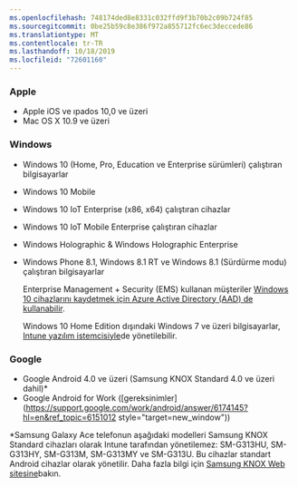 ```yaml
---
ms.openlocfilehash: 748174ded8e8331c032ffd9f3b70b2c09b724f85
ms.sourcegitcommit: 0be25b59c8e386f972a855712fc6ec3deccede86
ms.translationtype: MT
ms.contentlocale: tr-TR
ms.lasthandoff: 10/18/2019
ms.locfileid: "72601160"
---
```

### <a name="apple"></a>Apple

- Apple iOS ve ıpados 10,0 ve üzeri
- Mac OS X 10.9 ve üzeri

### <a name="windows"></a>Windows

- Windows 10 (Home, Pro, Education ve Enterprise sürümleri) çalıştıran bilgisayarlar
- Windows 10 Mobile
- Windows 10 IoT Enterprise (x86, x64) çalıştıran cihazlar
- Windows 10 IoT Mobile Enterprise çalıştıran cihazlar
- Windows Holographic &amp; Windows Holographic Enterprise
- Windows Phone 8.1, Windows 8.1 RT ve Windows 8.1 (Sürdürme modu) çalıştıran bilgisayarlar

  Enterprise Management + Security  (EMS) kullanan müşteriler [Windows 10 cihazlarını kaydetmek için Azure Active Directory (AAD) de kullanabilir](/intune/enrollment/windows-enroll#enable-windows-10-automatic-enrollment).

  Windows 10 Home Edition dışındaki Windows 7 ve üzeri bilgisayarlar, [Intune yazılım istemcisiyle](/intune-classic/deploy-use/manage-windows-pcs-with-microsoft-intune)de yönetilebilir.

### <a name="google"></a>Google

- Google Android 4.0 ve üzeri (Samsung KNOX Standard 4.0 ve üzeri dahil)*
- Google Android for Work ([gereksinimler](https://support.google.com/work/android/answer/6174145?hl=en&ref_topic=6151012 style="target=new_window"))

*Samsung Galaxy Ace telefonun aşağıdaki modelleri Samsung KNOX Standard cihazları olarak Intune tarafından yönetilemez: SM-G313HU, SM-G313HY, SM-G313M, SM-G313MY ve SM-G313U. Bu cihazlar standart Android cihazlar olarak yönetilir. Daha fazla bilgi için [Samsung KNOX Web sitesine](https://www.samsungknox.com/en)bakın.
